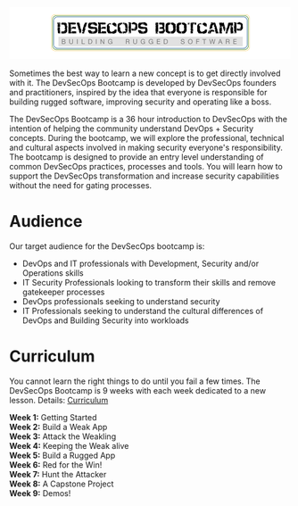 ![DevSecOps BootCamp](./_images/DevSecOpsBootCamp.png)


Sometimes the best way to learn a new concept is to get directly involved with it.  The DevSecOps Bootcamp is developed by DevSecOps founders and practitioners, inspired by the idea that everyone is responsible for building rugged software, improving security and operating like a boss.

The DevSecOps Bootcamp is a 36 hour introduction to DevSecOps with the intention of helping the community understand DevOps + Security concepts.  During the bootcamp, we will explore the professional, technical and cultural aspects involved in making security everyone's responsibility.  The bootcamp is designed to provide an entry level understanding of common DevSecOps practices, processes and tools.  You will learn how to support the DevSecOps transformation and increase security capabilities without the need for gating processes.

# Audience
Our target audience for the DevSecOps bootcamp is:

* DevOps and IT professionals with Development, Security and/or Operations skills  
* IT Security Professionals looking to transform their skills and remove gatekeeper processes
* DevOps professionals seeking to understand security
* IT Professionals seeking to understand the cultural differences of DevOps and Building Security into workloads

# Curriculum
You cannot learn the right things to do until you fail a few times.  The DevSecOps Bootcamp is 9 weeks with each week dedicated to a new lesson.  Details: [Curriculum](CURRICULUM.md)

**Week 1:**  Getting Started       
**Week 2:**  Build a Weak App        
**Week 3:**  Attack the Weakling             
**Week 4:**  Keeping the Weak alive       
**Week 5:**  Build a Rugged App        
**Week 6:**  Red for the Win!        
**Week 7:**  Hunt the Attacker        
**Week 8:**  A Capstone Project   
**Week 9:**  Demos!

